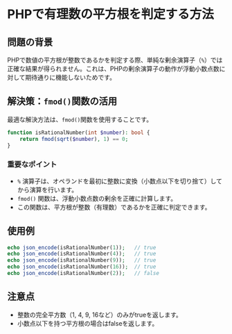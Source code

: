 # PHPで有理数の平方根を判定する方法

## 問題の背景

PHPで数値の平方根が整数であるかを判定する際、単純な剰余演算子（`%`）では正確な結果が得られません。これは、PHPの剰余演算子の動作が浮動小数点数に対して期待通りに機能しないためです。

## 解決策：`fmod()`関数の活用

最適な解決方法は、`fmod()`関数を使用することです。

```php
function isRationalNumber(int $number): bool {
    return fmod(sqrt($number), 1) == 0;
}
```

### 重要なポイント

- `%` 演算子は、オペランドを最初に整数に変換（小数点以下を切り捨て）してから演算を行います。
- `fmod()` 関数は、浮動小数点数の剰余を正確に計算します。
- この関数は、平方根が整数（有理数）であるかを正確に判定できます。

## 使用例

```php
echo json_encode(isRationalNumber(1));   // true
echo json_encode(isRationalNumber(4));   // true
echo json_encode(isRationalNumber(9));   // true
echo json_encode(isRationalNumber(16));  // true
echo json_encode(isRationalNumber(2));   // false
```

## 注意点

- 整数の完全平方数（1, 4, 9, 16など）のみがtrueを返します。
- 小数点以下を持つ平方根の場合はfalseを返します。
